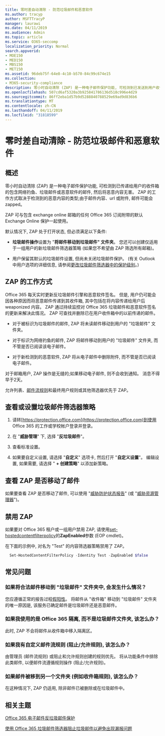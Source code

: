 ```yaml
---
title: 零时差自动清除 - 防范垃圾邮件和恶意软件
ms.author: tracyp
author: MSFTTracyP
manager: laurawi
ms.date: 04/11/2019
ms.audience: Admin
ms.topic: article
ms.service: O365-seccomp
localization_priority: Normal
search.appverid:
- MOE150
- MED150
- MBS150
- MET150
ms.assetid: 96deb75f-64e8-4c10-b570-84c99c674e15
ms.collection:
- M365-security-compliance
description: 零小时自动清除 (ZAP) 是一种电子邮件保护功能, 可检测到已发送到用户收件箱的垃圾邮件或恶意软件的邮件, 然后将恶意内容无害。 ZAP 的工作方式取决于检测到的恶意内容的类型。
ms.openlocfilehash: 507cd6af5320a3b925841786136d518c996e4d29
ms.sourcegitcommit: 86ff2eba1d57b9d5288840788529e69ad9d836b6
ms.translationtype: MT
ms.contentlocale: zh-CN
ms.lasthandoff: 04/11/2019
ms.locfileid: "31818599"
---
```

# <a name="zero-hour-auto-purge---protection-against-spam-and-malware"></a>零时差自动清除 - 防范垃圾邮件和恶意软件

## <a name="overview"></a>概述

零小时自动清除 (ZAP) 是一种电子邮件保护功能, 可检测到已传递给用户的收件箱的包含网络钓鱼、垃圾邮件或恶意软件的邮件, 然后将恶意内容无害。 ZAP 的工作方式取决于检测到的恶意内容的类型;由于邮件内容、url 或附件, 邮件可能会 zapped。
  
ZAP 可与包含 exchange online 邮箱的任何 Office 365 订阅附带的默认 Exchange Online 保护一起使用。

默认情况下, ZAP 处于打开状态, 但必须满足以下条件:
  
- **垃圾邮件操作**设置为 "**将邮件移动到垃圾邮件" 文件夹**。 您还可以创建仅适用于一组用户的新垃圾邮件筛选器策略 (如果您不希望由 ZAP 筛选所有邮箱)。

- 用户保留其默认的垃圾邮件设置, 但尚未关闭垃圾邮件保护。 (有关 Outlook 中用户选项的详细信息, 请参阅[更改垃圾邮件筛选器中的保护级别](https://support.office.com/article/change-the-level-of-protection-in-the-junk-email-filter-e89c12d8-9d61-4320-8c57-d982c8d52f6b)。) 
  
## <a name="how-zap-works"></a>ZAP 的工作方式

Office 365 每天实时更新反垃圾邮件引擎和恶意软件签名。 但是, 用户仍可能会因各种原因而将恶意邮件传递到其收件箱, 其中包括在将内容传递给用户后 weaponized 内容。 ZAP 通过持续监控对 Office 365 垃圾邮件和恶意软件签名的更新来解决此情况。 ZAP 可查找并删除已在用户收件箱中的以前传递的邮件。

- 对于被标识为垃圾邮件的邮件, ZAP 将未读邮件移动到用户的 "垃圾邮件" 文件夹。

- 对于标识为网络钓鱼的邮件, ZAP 将邮件移动到用户的 "垃圾邮件" 文件夹, 而不管是否已阅读该电子邮件。

- 对于新检测到的恶意软件, ZAP 将从电子邮件中删除附件, 而不管是否已阅读电子邮件。
  
对于邮箱用户, ZAP 操作是无缝的;如果移动电子邮件, 则不会收到通知。 消息不得早于2天。
  
允许列表、[邮件流规则](https://go.microsoft.com/fwlink/p/?LinkId=722755)和最终用户规则或其他筛选器优先于 ZAP。
  
## <a name="to-review-or-set-up-a-spam-filter-policy"></a>查看或设置垃圾邮件筛选器策略
  
1. 请转[https://protection.office.com](https://protection.office.com)到使用 Office 365 的工作或学校帐户登录并登录。

2. 在 "**威胁管理**" 下, 选择 "**反垃圾邮件**"。

3. 查看标准设置。

4. 如果要自定义设置, 请选择 "**自定义**" 选项卡, 然后打开 "**自定义设置**"。 编辑设置, 如果需要, 请选择 " **+ 创建策略**" 以添加新策略。

## <a name="to-see-if-zap-moved-your-message"></a>查看 ZAP 是否移动了邮件

如果要查看 ZAP 是否移动了邮件, 可以使用 "[威胁防护状态报告](view-email-security-reports.md#threat-protection-status-report)" (或 "[威胁资源管理器](use-explorer-in-security-and-compliance.md)")。

## <a name="to-disable-zap"></a>禁用 ZAP
  
如果要对 Office 365 租户或一组用户禁用 ZAP, 请使用[set-hostedcontentfilterpolicy](https://go.microsoft.com/fwlink/p/?LinkId=722758)的**ZapEnabled**参数 (EOP cmdlet)。

在下面的示例中, 对名为 "Test" 的内容筛选器策略禁用了 ZAP。

```Powershell
  Set-HostedContentFilterPolicy -Identity Test -ZapEnabled $false
```

## <a name="faq"></a>常见问题

### <a name="what-happens-if-a-legitimate-message-is-moved-to-the-junk-mail-folder"></a>如果将合法邮件移动到 "垃圾邮件" 文件夹中, 会发生什么情况？
  
您应遵循正常的报告过程[假阳性](prevent-email-from-being-marked-as-spam.md)。 将邮件从 "收件箱" 移动到 "垃圾邮件" 文件夹的唯一原因是, 该服务已确定邮件是垃圾邮件还是恶意邮件。
  
### <a name="what-if-i-use-the-office-365-quarantine-instead-of-the-junk-mail-folder"></a>如果我使用的是 Office 365 隔离, 而不是垃圾邮件文件夹, 该怎么办？
  
此时, ZAP 不会将邮件从收件箱中移入隔离区。
  
### <a name="what-if-i-have-a-custom-mail-flow-rule-block-allow-rule"></a>如果我有自定义邮件流规则 (阻止/允许规则), 该怎么办？
  
由管理员 (邮件流规则) 或阻止和允许规则创建的规则优先。 将从功能条件中排除此类邮件, 以便邮件流遵循规则操作 (阻止/允许规则)。

### <a name="what-if-a-message-is-moved-to-another-folder-eg-inbox-rule"></a>如果邮件被移到另一个文件夹 (例如收件箱规则), 该怎么办？
在这种情况下, ZAP 仍适用, 除非邮件已被删除或在垃圾邮件中。

## <a name="related-topics"></a>相关主题

[Office 365 电子邮件反垃圾邮件保护](anti-spam-protection.md)
  
[使用 Office 365 垃圾邮件筛选器阻止垃圾邮件以避免出现漏报问题](reduce-spam-email.md)
